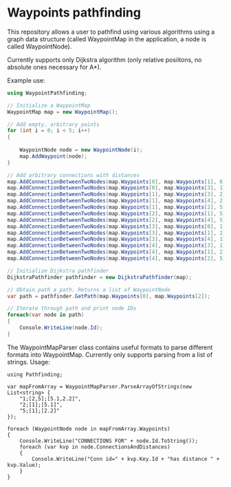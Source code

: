 # Waypoints pathfinding
This repository allows a user to pathfind using various algorithms using a graph data structure (called WaypointMap in the application, a node is called WaypointNode).

Currently supports only Dijkstra algorithm (only relative posiitons, no absolute ones necessary for A*).

Example use:
```C#
using WaypointPathfinding;

// Initialize a WaypointMap
WaypointMap map = new WaypointMap();

// Add empty, arbitrary points
for (int i = 0; i < 5; i++)
{
    
    WaypointNode node = new WaypointNode(i);
    map.AddWaypoint(node);
}

// Add arbitrary connections with distances
map.AddConnectionBetweenTwoNodes(map.Waypoints[0], map.Waypoints[1], 6);
map.AddConnectionBetweenTwoNodes(map.Waypoints[0], map.Waypoints[3], 1);
map.AddConnectionBetweenTwoNodes(map.Waypoints[1], map.Waypoints[3], 2);
map.AddConnectionBetweenTwoNodes(map.Waypoints[1], map.Waypoints[4], 2);
map.AddConnectionBetweenTwoNodes(map.Waypoints[1], map.Waypoints[2], 5);
map.AddConnectionBetweenTwoNodes(map.Waypoints[2], map.Waypoints[1], 5);
map.AddConnectionBetweenTwoNodes(map.Waypoints[2], map.Waypoints[4], 5);
map.AddConnectionBetweenTwoNodes(map.Waypoints[3], map.Waypoints[0], 1);
map.AddConnectionBetweenTwoNodes(map.Waypoints[3], map.Waypoints[1], 2);
map.AddConnectionBetweenTwoNodes(map.Waypoints[3], map.Waypoints[4], 1);
map.AddConnectionBetweenTwoNodes(map.Waypoints[4], map.Waypoints[3], 1);
map.AddConnectionBetweenTwoNodes(map.Waypoints[4], map.Waypoints[1], 2);
map.AddConnectionBetweenTwoNodes(map.Waypoints[4], map.Waypoints[2], 5);

// Initialize Dijkstra pathfinder
DijkstraPathfinder pathfinder = new DijkstraPathfinder(map);

// Obtain path a path. Returns a list of WaypointNode
var path = pathfinder.GetPath(map.Waypoints[0], map.Waypoints[2]);

// Iterate through path and print node IDs
foreach(var node in path)
{
    Console.WriteLine(node.Id);
}
```

The WaypointMapParser class contains useful formats to parse different formats into WaypointMap. 
Currently only supports parsing from a list of strings. Usage:
```
using Pathfinding;

var mapFromArray = WaypointMapParser.ParseArrayOfStrings(new List<string> { 
    "1;[2,5];[5.1,2.2]",
    "2;[1];[5.1]",
    "5;[1];[2.2]"
});

foreach (WaypointNode node in mapFromArray.Waypoints)
{
    Console.WriteLine("CONNECTIONS FOR" + node.Id.ToString());
    foreach (var kvp in node.ConnectionsAndDistances)
    {
        Console.WriteLine("Conn id=" + kvp.Key.Id + "has distance " + kvp.Value);
    }
}
```
